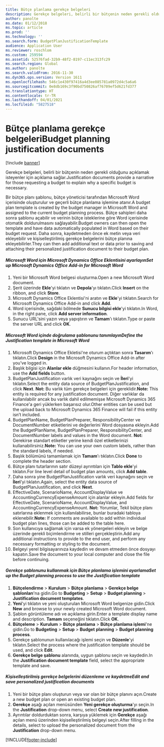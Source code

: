 ```yaml
---
title: Bütçe planlama gerekçe belgeleri
description: Gerekçe belgeleri, belirli bir bütçenin neden gerekli olduğunu açıklamak isteyenler için açıklama sağlar.
author: panolte
ms.date: 01/12/2018
ms.topic: article
ms.prod: ''
ms.technology: ''
ms.search.form: BudgetPlanJustificationTemplate
audience: Application User
ms.reviewer: roschlom
ms.custom: 259594
ms.assetid: 52576fad-32b9-48f2-8197-c11ec313fc29
ms.search.region: Global
ms.author: panolte
ms.search.validFrom: 2016-11-30
ms.dyn365.ops.version: Version 1611
ms.openlocfilehash: 546c1e430f97416a4d3ee085781a0972d4c5a6a6
ms.sourcegitcommit: 0e8db169c3f90bd750826af76709ef5d621fd377
ms.translationtype: HT
ms.contentlocale: tr-TR
ms.lasthandoff: 04/01/2021
ms.locfileid: "5827518"
---
```

# <a name="budget-planning-justification-documents"></a><span data-ttu-id="c0bde-103">Bütçe planlama gerekçe belgeleri</span><span class="sxs-lookup"><span data-stu-id="c0bde-103">Budget planning justification documents</span></span>

[!include [banner](../includes/banner.md)]

<span data-ttu-id="c0bde-104">Gerekçe belgeleri, belirli bir bütçenin neden gerekli olduğunu açıklamak isteyenler için açıklama sağlar.</span><span class="sxs-lookup"><span data-stu-id="c0bde-104">Justification documents provide a narrative for those requesting a budget to explain why a specific budget is necessary.</span></span> 

<span data-ttu-id="c0bde-105">Bir bütçe planı şablonu, bütçe yöneticisi tarafından Microsoft Word içerisinde oluşturulur ve geçerli bütçe planlama işlemine atanır.</span><span class="sxs-lookup"><span data-stu-id="c0bde-105">A budget plan template is created by the budget manager in Microsoft Word and assigned to the current budget planning process.</span></span> <span data-ttu-id="c0bde-106">Bütçe sahipleri daha sonra şablonu açabilir ve verinin bütçe isteklerine göre Word içerisinde otomatik doldurulmasını sağlayabilir.</span><span class="sxs-lookup"><span data-stu-id="c0bde-106">Budget owners can then open the template and have data automatically populated in Word based on their budget request.</span></span> <span data-ttu-id="c0bde-107">Daha sonra, kaydetmeden önce ek metin veya veri ekleyebilir ve kişiselleştirilmiş gerekçe belgelerini bütçe planına ekleyebilirler.</span><span class="sxs-lookup"><span data-stu-id="c0bde-107">They can then add additional text or data prior to saving and attaching their personalized justification document to their budget plan.</span></span>

##### <a name="set-up-microsoft-dynamics-office-add-in-for-microsoft-word"></a><span data-ttu-id="c0bde-108">Microsoft Word için Microsoft Dynamics Office Eklentisini ayarlayın</span><span class="sxs-lookup"><span data-stu-id="c0bde-108">Set up Microsoft Dynamics Office Add-in for Microsoft Word</span></span>

1.  <span data-ttu-id="c0bde-109">Yeni bir Microsoft Word belgesi oluşturma.</span><span class="sxs-lookup"><span data-stu-id="c0bde-109">Open a new Microsoft Word document.</span></span>
2.  <span data-ttu-id="c0bde-110">Şerit üzerinde **Ekle**'yi tıklatın ve **Depola**'yı tıklatın.</span><span class="sxs-lookup"><span data-stu-id="c0bde-110">Click **Insert** on the ribbon, and click **Store**.</span></span>
3.  <span data-ttu-id="c0bde-111">Microsoft Dynamics Office Eklentisi'ni aratın ve **Ekle**'yi tıklatın.</span><span class="sxs-lookup"><span data-stu-id="c0bde-111">Search for Microsoft Dynamics Office Add-in and click **Add**.</span></span>
4.  <span data-ttu-id="c0bde-112">Word içerisinde, sağdaki bölmede **Sunucu bilgisi ekle**'yi tıklatın.</span><span class="sxs-lookup"><span data-stu-id="c0bde-112">In Word, in the right pane, click **Add server information**.</span></span>
5.  <span data-ttu-id="c0bde-113">Sunucu URL'sini yazın veya yapıştırın ve **Tamam**'ı tıklatın.</span><span class="sxs-lookup"><span data-stu-id="c0bde-113">Type or paste the server URL and click **OK**.</span></span>

##### <a name="define-the-justification-template-in-microsoft-word"></a><span data-ttu-id="c0bde-114">Microsoft Word içinde doğrulama şablonunu tanımlayın</span><span class="sxs-lookup"><span data-stu-id="c0bde-114">Define the Justification template in Microsoft Word</span></span>

1.  <span data-ttu-id="c0bde-115">Microsoft Dynamics Office Ekletisi'ne oturum açtıktan sonra **Tasarım**'ı tıklatın.</span><span class="sxs-lookup"><span data-stu-id="c0bde-115">Click **Design** in the Microsoft Dynamics Office Add-in after you’ve logged in.</span></span>
2.  <span data-ttu-id="c0bde-116">Başlık bilgisi için **Alanlar ekle** düğmesini kullanın.</span><span class="sxs-lookup"><span data-stu-id="c0bde-116">For header information, use the **Add fields** button.</span></span>
3.  <span data-ttu-id="c0bde-117">BudgetPlanJustification varlık veri kaynağını seçin ve **İleri**'yi tıklatın.</span><span class="sxs-lookup"><span data-stu-id="c0bde-117">Select the entity data source of BudgetPlanJustification, and click **Next**.</span></span> <span data-ttu-id="c0bde-118">**Not:** Bu varlık tüm gerekçe belgeleri için gereklidir.</span><span class="sxs-lookup"><span data-stu-id="c0bde-118">**Note:** This entity is required for any justification document.</span></span> <span data-ttu-id="c0bde-119">Diğer varlıklar da kullanılabilir ancak bu varlık dahil edilmemişse Microsoft Dynamics 365 Finance'a geri yüklerken başarısız olur.</span><span class="sxs-lookup"><span data-stu-id="c0bde-119">Other entities can be used but the upload back to Microsoft Dynamics 365 Finance will fail if this entity isn’t included.</span></span>
4.  <span data-ttu-id="c0bde-120">BudgetPlanName, BudgetPlanPreparer, ResponsibilityCenter ve DocumentNumber etiketlerini ve değerlerini Word dosyasına ekleyin.</span><span class="sxs-lookup"><span data-stu-id="c0bde-120">Add the BudgetPlanName, BudgetPlanPreparer, ResponsibilityCenter, and DocumentNumber labels and values in the Word document.</span></span> <span data-ttu-id="c0bde-121">**Not:** Gerekirse standart etiketler yerine kendi özel etiketlerinizi kullanabilirsiniz.</span><span class="sxs-lookup"><span data-stu-id="c0bde-121">**Note:** You can use your own custom labels, rather than the standard labels, if needed.</span></span>
5.  <span data-ttu-id="c0bde-122">Başlık bölümünü tamamlamak için **Tamam**'ı tıklatın.</span><span class="sxs-lookup"><span data-stu-id="c0bde-122">Click **Done** to complete the header section.</span></span>
6.  <span data-ttu-id="c0bde-123">Bütçe planı tutarlarının satır düzeyi ayrıntıları için **Tablo ekle**'yi tıklatın.</span><span class="sxs-lookup"><span data-stu-id="c0bde-123">For line level detail of budget plan amounts, click **Add table**.</span></span>
7.  <span data-ttu-id="c0bde-124">Daha sonra yine BudgetPlanJustification varlık veri kaynağını seçin ve **İleri**'yi tıklatın.</span><span class="sxs-lookup"><span data-stu-id="c0bde-124">Again, select the entity data source of BudgetPlanJustification, and click **Next**.</span></span>
8.  <span data-ttu-id="c0bde-125">EffectiveDate, ScenarioName, AccountDisplayValue ve AccountingCurrencyExpenseAmount için alanlar ekleyin.</span><span class="sxs-lookup"><span data-stu-id="c0bde-125">Add fields for EffectiveDate, ScenarioName, AccountDisplayValue, and AccountingCurrencyExpenseAmount.</span></span> <span data-ttu-id="c0bde-126">**Not:** Yorumlar, Tekil bütçe planı satırlarına eklenmek için kullanılabilirse, bunlar buradaki tabloya eklenebilir.</span><span class="sxs-lookup"><span data-stu-id="c0bde-126">**Note:** If comments are available to add within individual budget plan lines, those can be added to the table here.</span></span>
9.  <span data-ttu-id="c0bde-127">Son kullanıcıya sağlamak için varsa ek yönergeleri ekleyin ve belge üzerinde gerekli biçimlendirme ve stilleri gerçekleştirin.</span><span class="sxs-lookup"><span data-stu-id="c0bde-127">Add any additional instructions to provide to the end user, and perform any necessary formatting or styling to the document.</span></span>
10. <span data-ttu-id="c0bde-128">Belgeyi yerel bilgisayarınıza kaydedin ve devam etmeden önce dosyayı kapatın.</span><span class="sxs-lookup"><span data-stu-id="c0bde-128">Save the document to your local computer and close the file before continuing.</span></span>

##### <a name="set-up-the-budget-planning-process-to-use-the-justification-template"></a><span data-ttu-id="c0bde-129">Gerekçe şablonunu kullanmak için Bütçe planlama işlemini ayarlama</span><span class="sxs-lookup"><span data-stu-id="c0bde-129">Set up the Budget planning process to use the Justification template</span></span>

1.  <span data-ttu-id="c0bde-130">**Bütçelendirme** &gt; **Kurulum** &gt; **Bütçe planlama** &gt; **Gerekçe belge şablonları**'na gidin.</span><span class="sxs-lookup"><span data-stu-id="c0bde-130">Go to **Budgeting** &gt; **Setup** &gt; **Budget planning** &gt; **Justification document templates**.</span></span>
2.  <span data-ttu-id="c0bde-131">**Yeni**'yi tıklatın ve yeni oluşturulan Microsoft Word belgenize gidin.</span><span class="sxs-lookup"><span data-stu-id="c0bde-131">Click **New** and browse to your newly created Microsoft Word document.</span></span>
3.  <span data-ttu-id="c0bde-132">Şablon görüntüleme adı ve açıklama girin.</span><span class="sxs-lookup"><span data-stu-id="c0bde-132">Enter a template display name and description.</span></span> <span data-ttu-id="c0bde-133">**Tamam** seçeneğini tıklatın.</span><span class="sxs-lookup"><span data-stu-id="c0bde-133">Click **OK**.</span></span>
4.  <span data-ttu-id="c0bde-134">**Bütçeleme** &gt; **Kurulum** &gt; **Bütçe** **planlama** &gt; **Bütçe planlama işlemi**'ne gidin.</span><span class="sxs-lookup"><span data-stu-id="c0bde-134">Go to **Budgeting** &gt; **Setup** &gt; **Budget** **planning** &gt; **Budget planning process**.</span></span>
5.  <span data-ttu-id="c0bde-135">Gerekçe şablonunun kullanılacağı işlemi seçin ve **Düzenle**'yi tıklatın.</span><span class="sxs-lookup"><span data-stu-id="c0bde-135">Select the process where the justification template should be used, and click **Edit**.</span></span>
6.  <span data-ttu-id="c0bde-136">**Gerekçe belge şablonu** alanında, uygun şablonu seçin ve kaydedin.</span><span class="sxs-lookup"><span data-stu-id="c0bde-136">In the **Justification document template** field, select the appropriate template and save.</span></span>

##### <a name="edit-and-save-personalized-justification-documents"></a><span data-ttu-id="c0bde-137">Kişiselleştirilmiş gerekçe belgelerini düzenleme ve kaydetme</span><span class="sxs-lookup"><span data-stu-id="c0bde-137">Edit and save personalized justification documents</span></span>

1.  <span data-ttu-id="c0bde-138">Yeni bir bütçe planı oluşturun veya var olan bir bütçe planını açın.</span><span class="sxs-lookup"><span data-stu-id="c0bde-138">Create a new budget plan or open an existing budget plan.</span></span>
2.  <span data-ttu-id="c0bde-139">**Gerekçe** aşağı açılan menüsünden **Yeni gerekçe oluşturma**'yı seçin.</span><span class="sxs-lookup"><span data-stu-id="c0bde-139">In the **Justification** drop-down menu, select **Create new justification**.</span></span>
3.  <span data-ttu-id="c0bde-140">Ayrıntılar doldurduktan sonra, karşıya yüklemek için **Gerekçe** aşağı açılan menü üzerinden kişiselleştirilmiş belgeyi seçin.</span><span class="sxs-lookup"><span data-stu-id="c0bde-140">After filling in the details, select to upload the personalized document from the **Justification** drop-down menu.</span></span>






[!INCLUDE[footer-include](../../includes/footer-banner.md)]